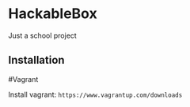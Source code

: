 # HackableBox
Just a school project 

## Installation

#Vagrant 

Install vagrant: `https://www.vagrantup.com/downloads`
